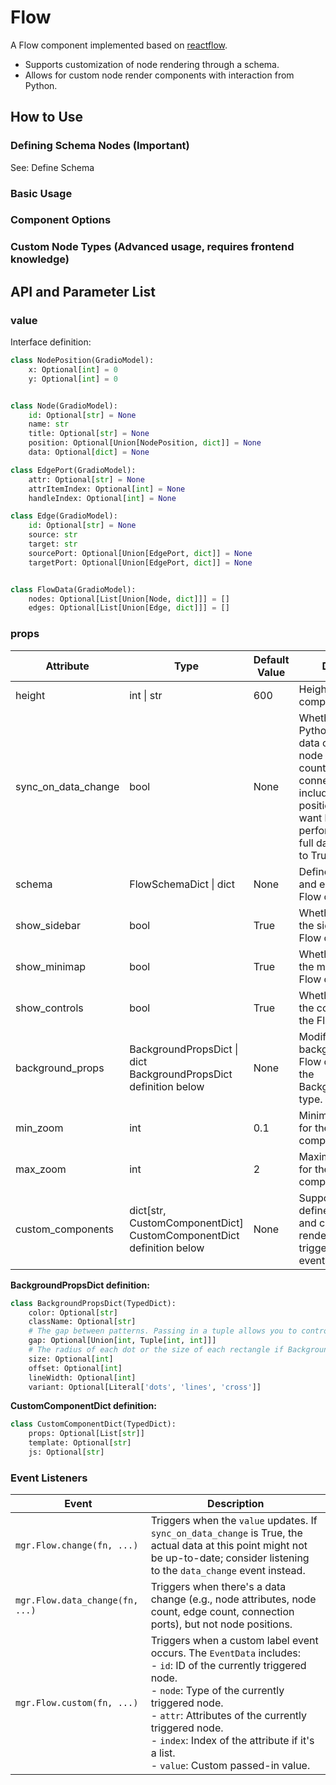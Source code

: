 # Flow

A Flow component implemented based on [reactflow](https://reactflow.dev/).

- Supports customization of node rendering through a schema.
- Allows for custom node render components with interaction from Python.

## How to Use

### Defining Schema Nodes (Important)

See: <tab-link tab="define_schema">Define Schema</tab-link>

### Basic Usage

<demo name="basic" code-position="bottom"></demo>

### Component Options

<demo name="component_options" code-position="bottom"></demo>

### Custom Node Types (Advanced usage, requires frontend knowledge)

<demo name="custom_node_type" code-position="bottom"></demo>

## API and Parameter List

### value

Interface definition:

```python
class NodePosition(GradioModel):
    x: Optional[int] = 0
    y: Optional[int] = 0


class Node(GradioModel):
    id: Optional[str] = None
    name: str
    title: Optional[str] = None
    position: Optional[Union[NodePosition, dict]] = None
    data: Optional[dict] = None

class EdgePort(GradioModel):
    attr: Optional[str] = None
    attrItemIndex: Optional[int] = None
    handleIndex: Optional[int] = None

class Edge(GradioModel):
    id: Optional[str] = None
    source: str
    target: str
    sourcePort: Optional[Union[EdgePort, dict]] = None
    targetPort: Optional[Union[EdgePort, dict]] = None


class FlowData(GradioModel):
    nodes: Optional[List[Union[Node, dict]]] = []
    edges: Optional[List[Union[Edge, dict]]] = []
```

### props

| Attribute           | Type                                                                  | Default Value | Description                                                                                                                                                                                                                         |
| ------------------- | --------------------------------------------------------------------- | ------------- | ----------------------------------------------------------------------------------------------------------------------------------------------------------------------------------------------------------------------------------- |
| height              | int \| str                                                            | 600           | Height of the Flow component.                                                                                                                                                                                                       |
| sync_on_data_change | bool                                                                  | None          | Whether to sync the Python value only on data change (e.g., node attributes, node count, edge count, connection ports, not including node positions). If you want better page performance without full data sync, set this to True. |
| schema              | FlowSchemaDict \| dict                                                | None          | Defines the nodes and edges of the Flow component.                                                                                                                                                                                  |
| show_sidebar        | bool                                                                  | True          | Whether to display the sidebar in the Flow component.                                                                                                                                                                               |
| show_minimap        | bool                                                                  | True          | Whether to display the minimap in the Flow component.                                                                                                                                                                               |
| show_controls       | bool                                                                  | True          | Whether to display the controls bar in the Flow component.                                                                                                                                                                          |
| background_props    | BackgroundPropsDict \| dict BackgroundPropsDict definition below      | None          | Modify the background of the Flow component, see the BackgroundPropsDict type.                                                                                                                                                      |
| min_zoom            | int                                                                   | 0.1           | Minimum zoom level for the Flow component.                                                                                                                                                                                          |
| max_zoom            | int                                                                   | 2             | Maximum zoom level for the Flow component.                                                                                                                                                                                          |
| custom_components   | dict\[str, CustomComponentDict\] CustomComponentDict definition below | None          | Supports user-defined custom tags and controls tag rendering styles and triggers Python events through js.                                                                                                                          |

**BackgroundPropsDict definition:**

```python
class BackgroundPropsDict(TypedDict):
    color: Optional[str]
    className: Optional[str]
    # The gap between patterns. Passing in a tuple allows you to control the x and y gap independently.
    gap: Optional[Union[int, Tuple[int, int]]]
    # The radius of each dot or the size of each rectangle if BackgroundVariant.Dots or BackgroundVariant.Cross is used. This defaults to 1 or 6 respectively, or ignored if BackgroundVariant.Lines is used.
    size: Optional[int]
    offset: Optional[int]
    lineWidth: Optional[int]
    variant: Optional[Literal['dots', 'lines', 'cross']]
```

**CustomComponentDict definition:**

```python
class CustomComponentDict(TypedDict):
    props: Optional[List[str]]
    template: Optional[str]
    js: Optional[str]
```

### Event Listeners

| Event                           | Description                                                                                                                                                                                                                                                                                                                          |
| ------------------------------- | ------------------------------------------------------------------------------------------------------------------------------------------------------------------------------------------------------------------------------------------------------------------------------------------------------------------------------------ |
| `mgr.Flow.change(fn, ...)`      | Triggers when the `value` updates. If `sync_on_data_change` is True, the actual data at this point might not be up-to-date; consider listening to the `data_change` event instead.                                                                                                                                                   |
| `mgr.Flow.data_change(fn, ...)` | Triggers when there's a data change (e.g., node attributes, node count, edge count, connection ports), but not node positions.                                                                                                                                                                                                       |
| `mgr.Flow.custom(fn, ...)`      | Triggers when a custom label event occurs. The `EventData` includes:<br/> - `id`: ID of the currently triggered node.<br/> - `node`: Type of the currently triggered node.<br/> - `attr`: Attributes of the currently triggered node.<br/> - `index`: Index of the attribute if it's a list.<br/> - `value`: Custom passed-in value. |
